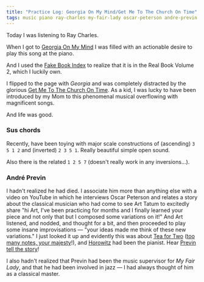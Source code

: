 ```yaml
---
title: "Practice Log: Georgia On My Mind/Get Me To The Church On Time"
tags: music piano ray-charles my-fair-lady oscar-peterson andre-previn
---
```


Today I was listening to Ray Charles.

When I got to [Georgia On My Mind](https://www.youtube.com/watch?v=5YZzZIt6Tmg&t=990s) I was filled with an actionable desire to play this song at the piano.

And I used the [Fake Book Index](https://www.seventhstring.com/fbindex.html) to realize that it is in the Real Book Volume 2, which I luckily own.

I flipped to the page with _Georgia_ and was completely distracted by the glorious [Get Me To The Church On Time](https://www.youtube.com/watch?v=FvyIeXGafaw). As a kid, I was lucky to have been introduced by my Mom to this phenomenal musical overflowing with magnificent songs.

And life was good.

### Sus chords

Recently, have been toying with major scale constructions of (ascending) `3 5 1 2` and (inverted) `2 3 5 1`. Really beautiful simple open sound.

Also there is the related `1 2 5 7` (doesn't really work in any inversions...).

### André Previn

I hadn't realized he had died. I associate him more than anything else with a video on YouTube in which he interviews Oscar Peterson and relates a story about the classical musician who had come to see Art Tatum to excitedly share "hi Art, I've been practicing for months and I finally learned your piece and not only that but I composed some variations on it!" And Art listened, and nodded, and thought for a bit, and then proceeded to play some insane improvisations — "your ideas made me think of these new variations." I just looked it up and evidently this was about [Tea for Two](https://www.youtube.com/watch?v=9kMEPYU1Xwg) ([too many notes, your majesty](https://www.youtube.com/watch?v=dCud8H7z7vU)!), and [Horowitz](https://www.youtube.com/watch?v=D5mxU_7BTRA) had been the pianist. Hear [Previn tell the story](https://youtu.be/BFNsywQOW1I?t=860)!

I also hadn't realized that Previn had been the music supervisor for _My Fair Lady_, and that he had been involved in jazz — I had always thought of him as a classical master.
